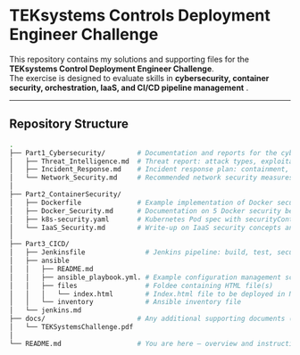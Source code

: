 # TEKsystems Controls Deployment Engineer Challenge

This repository contains my solutions and supporting files for the **TEKsystems Control Deployment Engineer Challenge**.  
The exercise is designed to evaluate skills in **cybersecurity, container security, orchestration, IaaS, and CI/CD pipeline management**  .  

---

## Repository Structure

```bash
.
├── Part1_Cybersecurity/        # Documentation and reports for the cybersecurity scenario
│   ├── Threat_Intelligence.md  # Threat report: attack types, exploitation, preventive measures
│   ├── Incident_Response.md    # Incident response plan: containment, eradication, recovery
│   └── Network_Security.md     # Recommended network security measures (IDS/IPS, firewalls, segmentation)
│
├── Part2_ContainerSecurity/    
│   ├── Dockerfile              # Example implementation of Docker security best practices
│   ├── Docker_Security.md      # Documentation on 5 Docker security best practices
│   ├── k8s-security.yaml       # Kubernetes Pod spec with securityContext settings
│   └── IaaS_Security.md        # Write-up on IaaS security concepts and implications
│
├── Part3_CICD/ 
│   ├── Jenkinsfile               # Jenkins pipeline: build, test, security scan, deploy to Azure
│   ├── ansible                   
│   │   ├── README.md
│   │   ├── ansible_playbook.yml. # Example configuration management script (Ansible)
│   │   ├── files                 # Foldee containing HTML file(s)
│   │   │   └── index.html        # Index.html file to be deployed in NGINX
│   │   └── inventory             # Ansible inventory file
│   └── jenkins.md
├── docs/                       # Any additional supporting documents (PDFs, slides, notes)
│   └── TEKSystemsChallenge.pdf
│
└── README.md                   # You are here – overview and instructions
